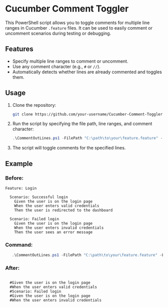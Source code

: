 # Cucumber Comment Toggler

This PowerShell script allows you to toggle comments for multiple line ranges in Cucumber `.feature` files. It can be used to easily comment or uncomment scenarios during testing or debugging.

## Features

- Specify multiple line ranges to comment or uncomment.
- Use any comment character (e.g., `#` or `//`).
- Automatically detects whether lines are already commented and toggles them.

## Usage

1. Clone the repository:
    ```bash
    git clone https://github.com/your-username/Cucumber-Comment-Toggler.git
    ```

2. Run the script by specifying the file path, line ranges, and comment character:
    ```powershell
    .\CommentOutLines.ps1 -FilePath "C:\path\to\your\feature.feature" -LineRanges "4-5,8-11" -CommentChar "#"
    ```

3. The script will toggle comments for the specified lines.

## Example

### Before:
```gherkin
Feature: Login

  Scenario: Successful login
    Given the user is on the login page
    When the user enters valid credentials
    Then the user is redirected to the dashboard

  Scenario: Failed login
    Given the user is on the login page
    When the user enters invalid credentials
    Then the user sees an error message
```

### Command:

 ```powershell
    .\CommentOutLines.ps1 -FilePath "C:\path\to\your\feature.feature" -LineRanges "4-5,8-11" -CommentChar "#"

 ```

### After:
```gherkin

  #Given the user is on the login page
  #When the user enters valid credentials
  #Scenario: Failed login
  #Given the user is on the login page
  #When the user enters invalid credentials

```

